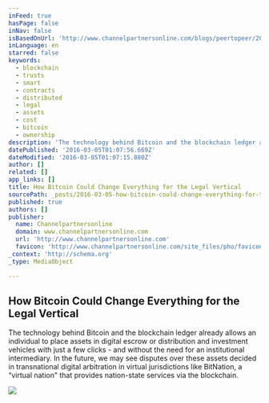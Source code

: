 ```yaml
---
inFeed: true
hasPage: false
inNav: false
isBasedOnUrl: 'http://www.channelpartnersonline.com/blogs/peertopeer/2016/03/how-bitcoin-could-change-everything-for-the-legal.aspx'
inLanguage: en
starred: false
keywords:
  - blockchain
  - trusts
  - smart
  - contracts
  - distributed
  - legal
  - assets
  - cost
  - bitcoin
  - ownership
description: 'The technology behind Bitcoin and the blockchain ledger already allows an individual to place assets in digital escrow or distribution and investment vehicles with just a few clicks - and without the need for an institutional intermediary.  In the future, we may see disputes over these assets decided in transnational digital arbitration in virtual jurisdictions like BitNation, a “virtual nation" that provides nation-state services via the blockchain. '
datePublished: '2016-03-05T01:07:56.669Z'
dateModified: '2016-03-05T01:07:15.880Z'
author: []
related: []
app_links: []
title: How Bitcoin Could Change Everything for the Legal Vertical
sourcePath: _posts/2016-03-05-how-bitcoin-could-change-everything-for-the-legal-vertical.md
published: true
authors: []
publisher:
  name: Channelpartnersonline
  domain: www.channelpartnersonline.com
  url: 'http://www.channelpartnersonline.com'
  favicon: 'http://www.channelpartnersonline.com/site_files/pho/favicon.ico'
_context: 'http://schema.org'
_type: MediaObject

---
```

<article style=""><h1>How Bitcoin Could Change Everything for the Legal Vertical</h1><p>The technology behind Bitcoin and the blockchain ledger already allows an individual to place assets in digital escrow or distribution and investment vehicles with just a few clicks - and without the need for an institutional intermediary.  In the future, we may see disputes over these assets decided in transnational digital arbitration in virtual jurisdictions like BitNation, a “virtual nation" that provides nation-state services via the blockchain. </p><img src="https://s3-us-west-2.amazonaws.com/the-grid-img/p/1dfa6c98408500602f94ec37d1fb63a1c14e41c7.ashx" /></article>